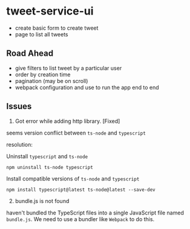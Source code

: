 # tweet-service-ui

* create basic form to create tweet
* page to list all tweets


## Road Ahead

* give filters to list tweet by a particular user
* order by creation time
* pagination (may be on scroll)
* webpack configuration and use to run the app end to end


## Issues

1. Got error while adding http library. [Fixed]

seems version conflict between `ts-node` and `typescript`

resolution:

Uninstall `typescript` and `ts-node`

`npm uninstall ts-node typescript`

Install compatible versions of `ts-node` and `typescript`

`npm install typescript@latest ts-node@latest --save-dev`

2. bundle.js is not found

haven't bundled the TypeScript files into a single JavaScript file named `bundle.js`. We need to use a bundler like `Webpack` to do this.